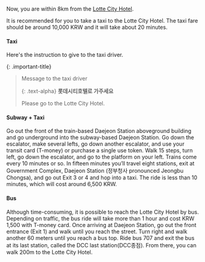 ---
---
Now, you are within 8km from the [Lotte City Hotel](https://www.lottehotel.com/daejeon-city/en.html). 

It is recommended for you to take a taxi to the Lotte City Hotel. The taxi fare should be around 10,000 KRW and it will take about 20 minutes.

#### Taxi
Here's the instruction to give to the taxi driver. 

{: .important-title}
> Message to the taxi driver
> 
> {: .text-alpha}
> **롯데시티호텔로 가주세요**
> 
> Please go to the Lotte City Hotel.

#### Subway + Taxi

Go out the front of the train-based Daejeon Station aboveground building and go underground into the subway-based Daejeon Station. Go down the escalator, make several lefts, go down another escalator, and use your transit card (T-money) or purchase a single use token. Walk 15 steps, turn left, go down the escalator, and go to the platform on your left. Trains come every 10 minutes or so. In fifteen minutes you’ll travel eight stations, exit at Government Complex, Daejeon Station (정부청사 pronounced Jeongbu Chongsa), and go out Exit 3 or 4 and hop into a taxi. The ride is less than 10 minutes, which will cost around 6,500 KRW. 

#### Bus
Although time-consuming, it is possible to reach the Lotte City Hotel by bus. Depending on traffic, the bus ride will take more than 1 hour and cost KRW 1,500 with T-money card. Once arriving at Daejeon Station, go out the front entrance (Exit 1) and walk until you reach the street. Turn right and walk another 60 meters until you reach a bus top. Ride bus 707 and exit the bus at its last station, called the DCC last station(DCC종점). From there, you can walk 200m to the Lotte City Hotel.
